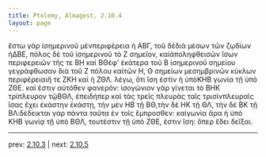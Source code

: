 ```yaml
---
title: Ptolemy, Almagest, 2.10.4
layout: page
---
```


ἔστω γὰρ ἰσημερινοῦ μὲνπεριφέρεια ἡ ΑΒΓ, τοῦ δὲδιὰ μέσων τῶν ζῳδίων ἡΔΒΕ, πόλος δὲ τοῦ ἰσημερινοῦ τὸ Ζ σημεῖον, καὶἀποληφθεισῶν ἴσων περιφερειῶν τῆς τε ΒΗ καὶ ΒΘἐφ' ἑκάτερα τοῦ Β ἰσημερινοῦ σημείου γεγράφθωσαν διὰ τοῦ Ζ πόλου καὶτῶν Η, Θ σημείων μεσημβρινῶν κύκλων περιφέρειαιἥ τε ΖΚΗ καὶ ἡ ΖΘΛ. λέγω, ὅτι ἴση ἐστὶν ἡ ὑπὸΚΗΒ γωνία τῇ ὑπὸ ΖΘΕ. καί ἐστιν αὐτόθεν φανερόν: ἰσογώνιον γὰρ γίνεται τὸ ΒΗΚ τρίπλευρον τῷΒΘΛ, ἐπειδήπερ καὶ τὰς τρεῖς πλευρὰς ταῖς τρισὶνπλευραῖς ἴσας ἔχει ἑκάστην ἑκάστῃ, τὴν μὲν ΗΒ τῇ ΒΘ,τὴν δὲ ΗΚ τῇ ΘΛ, τὴν δὲ ΒΚ τῇ ΒΛ:δέδεικται γὰρ πάντα ταῦτα ἐν τοῖς ἔμπροσθεν: καὶγωνία ἄρα ἡ ὑπὸ ΚΗΒ γωνίᾳ τῇ ὑπὸ ΒΘΛ, τουτέστιν τῇ ὑπὸ ΖΘΕ, ἐστιν ἴση: ὅπερ ἔδει δεῖξαι.

---

prev: [2.10.3](../2.10.3/) | next: [2.10.5](../2.10.5/)

